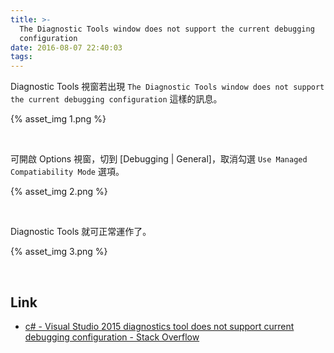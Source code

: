 ```yaml
---
title: >-
  The Diagnostic Tools window does not support the current debugging
  configuration
date: 2016-08-07 22:40:03
tags:
---
```


Diagnostic Tools 視窗若出現 `The Diagnostic Tools window does not support the current debugging configuration` 這樣的訊息。  

<!-- More -->

{% asset_img 1.png %}

<br/>


可開啟 Options 視窗，切到 [Debugging | General]，取消勾選 `Use Managed Compatiability Mode` 選項。  

{% asset_img 2.png %}

<br/>


Diagnostic Tools 就可正常運作了。  

{% asset_img 3.png %}

<br/>


Link
----
* [c# - Visual Studio 2015 diagnostics tool does not support current debugging configuration - Stack Overflow](http://stackoverflow.com/questions/32167640/visual-studio-2015-diagnostics-tool-does-not-support-current-debugging-configura)
